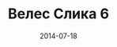 ---
layout: default
modal-id: 105
date: 2014-07-18
img: veles/DSC_0386.JPG
alt: image-alt
store: Veles
title: Велес Слика 6
description: Intro LINQ is query language for C and VB introduced in .NET 3.5 and VS 2008. LINQ simplifies querying by offering one unified language to query different types of data sources. In order to use LINQ to query data source we need LINQ provider. Many providers are posted here and there is option to create our own providers, so basically you can query everything with the right provider. This means that a single query can be used to query data from DB, XML, lists etc.. Query SyntaxLINQ queries can be written in two basic ways.

---